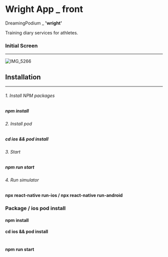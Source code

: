 # Wright App _ front    

DreamingPodium _ **'wright'** 

Training diary services for athletes.



### Initial Screen
---
![IMG_5266](https://user-images.githubusercontent.com/55846598/145140612-9f199952-5ee2-4c14-abba-5e210f44484c.PNG)


## Installation    
---
######  1. Install NPM packages
#####      npm install

######  2. Install pod
#####      cd ios && pod install 

######  3. Start
#####      npm run start

######  4. Run simulator
####       npx react-native run-ios / npx react-native run-android

### Package / ios pod install 
#### npm install
#### cd ios && pod install

#
#### npm run start
